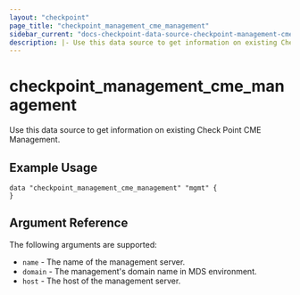 ```yaml
---
layout: "checkpoint"
page_title: "checkpoint_management_cme_management"
sidebar_current: "docs-checkpoint-data-source-checkpoint-management-cme-management"
description: |- Use this data source to get information on existing Check Point CME Management.
---
```


# checkpoint_management_cme_management

Use this data source to get information on existing Check Point CME Management.

## Example Usage

```hcl
data "checkpoint_management_cme_management" "mgmt" {
}
```

## Argument Reference

The following arguments are supported:

* `name` - The name of the management server.
* `domain` - The management's domain name in MDS environment.
* `host` - The host of the management server.
